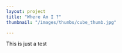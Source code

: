```yaml
---
layout: project
title: "Where Am I ?"
thumbnail: "/images/thumbs/cube_thumb.jpg"

---
```


This is just a test
